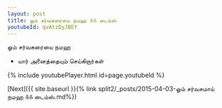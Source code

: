 ```yaml
---
layout: post
title: ஓம் சர்வகரையை நமஹ ௧௧ டைம்ஸ்
youtubeId: qvAtzDyJBEY
---
```

 
 
 ஓம் சர்வகரையை நமஹ  
 
 -  யார் அனைத்தையும் செய்கிறார்கள் 
 
  
 
  
 
 
 
 
 
 


{% include youtubePlayer.html id=page.youtubeId %}
 
[Next]({{ site.baseurl }}{% link  split2/_posts/2015-04-03-ஓம் சர்வசமாய் நமஹ ௧௧ டைம்ஸ்.md%})
 

